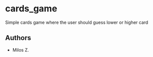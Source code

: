 # cards_game
Simple cards game where the user should guess lower or higher card

## Authors
- Milos Z.


